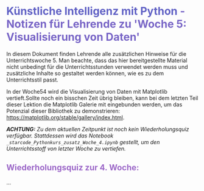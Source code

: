 # **<span style="color: #6162C5;">Künstliche Intelligenz mit Python</span>  <span style="color: #7865C6;"> - Notizen für Lehrende zu 'Woche 5: Visualisierung von Daten'</span>** 

In diesem Dokument finden Lehrende alle zusätzlichen Hinweise für die Unterrichtswoche 5. Man beachte, dass das hier bereitgestellte Material nicht unbedingt für die Unterrichtsstunden verwendet werden muss und zusätzliche Inhalte so gestaltet werden können, wie es zu dem Unterrichtsstil passt. 

In der Woche54 wird die Visualisierung von Daten mit Matplotlib vertieft.Sollte noch ein bisschen Zeit übrig bleiben, kann bei dem letzten Teil dieser Lektion die Matplotlib Galerie mit eingebunden werden, um das Potenzial dieser Bibliothek zu demonstrieren: https://matplotlib.org/stable/gallery/index.html. 

***ACHTUNG:*** *Zu dem aktuellen Zeitpunkt ist noch kein Wiederholungsquiz verfügbar. Stattdessen wird das Notebook `_starcode_Pythonkurs_zusatz_Woche_4.ipynb` gestellt, um den Unterrichtsstoff von letzter Woche zu vertiefen.*

## <span style="color: #9C68C8;">Wiederholungsquiz zur 4. Woche:</span>
...